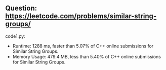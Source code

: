 ## Question: https://leetcode.com/problems/similar-string-groups/

code1.py:
* Runtime: 1288 ms, faster than 5.07% of C++ online submissions for Similar String Groups.
* Memory Usage: 479.4 MB, less than 5.40% of C++ online submissions for Similar String Groups.